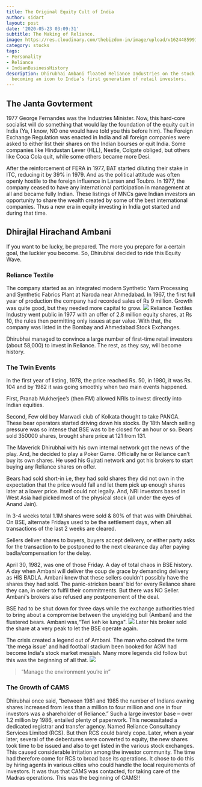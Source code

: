 ```yaml
---
title: The Original Equity Cult of India
author: sidart
layout: post
date: '2020-05-23 03:09:31'
subtitle: The Making of Reliance.
image: https://res.cloudinary.com/thebizdom-in/image/upload/v1624485991/1977_glpwxb.png
category: stocks
tags:
- Personality
- Reliance
- IndianBusinessHistory
description: Dhirubhai Ambani floated Reliance Industries on the stock market in 1977,
  becoming an icon to India’s first generation of retail investors.
---
```


## The Janta Govterment
1977 George Fernandes was the Industries Minister. Now, this hard-core socialist will do something that would lay the foundation of the equity cult in India (Ya, I know, NO one would have told you this before him).
The Foreign Exchange Regulation was enacted in India and all foreign companies were asked to either list their shares on the Indian bourses or quit India. Some companies like Hindustan Lever (HLL), Nestle, Colgate obliged, but others like Coca Cola quit, while some others became more Desi. 

After the reinforcement of FERA in 1977, BAT started diluting their stake in ITC, reducing it by 39% in 1979. And as the political attitude was often openly hostile to the foreign influence in Larsen and Toubro. In 1977, the company ceased to have any international participation in management at all and became fully Indian.
These listings of MNCs gave Indian investors an opportunity to share the wealth created by some of the best international companies. Thus a new era in equity investing in India got started and during that time.

## Dhirajlal Hirachand Ambani
If you want to be lucky, be prepared. The more you prepare for a certain goal, the luckier you become. So, Dhirubhai decided to ride this Equity Wave.
### Reliance Textile
The company started as an integrated modern Synthetic Yarn Processing and Synthetic Fabrics Plant at Naroda near Ahmedabad. In 1967, the first full year of production the company had recorded sales of Rs 9 million. Growth was quite good, but they needed more capital to grow. 
![](https://res.cloudinary.com/thebizdom-in/image/upload/v1624483856/1977_1_q0fpir.png)
Reliance Textiles Industry went public in 1977 with an offer of 2.8 million equity shares, at Rs 10, the rules then permitting only issues at par value. With that, the company was listed in the Bombay and Ahmedabad Stock Exchanges. 

Dhirubhai managed to convince a large number of first-time retail investors (about 58,000) to invest in Reliance. The rest, as they say, will become history.

### The Twin Events
In the first year of listing, 1978, the price reached Rs. 50, in 1980, it was Rs. 104 and by 1982 it was going smoothly when two main events happened. 

First, Pranab  Mukherjee’s (then FM) allowed NRIs to invest directly into  Indian equities. 

Second, Few old boy Marwadi club of Kolkata thought to take PANGA. These bear operators started driving down his stocks. By 18th March selling pressure was so intense that BSE was to be closed for an hour or so.  Bears sold 350000 shares, brought share price at 121 from 131.

The Maverick Dhirubhai with his own internal network got the news of the play. And, he decided to play a Poker Game. Officially he or Reliance can’t buy its own shares. He used his Gujrati network and got his brokers to start buying any Reliance shares on offer.

Bears had sold short-in i.e, they had sold shares they did not own in the expectation that the price would fall and let them pick up enough shares later at a lower price. itself could not legally.  And, NRI investors based in West Asia had picked most of the physical stock (all under the eyes of Anand Jain).

In 3-4 weeks total 1.1M shares were sold & 80% of that was with Dhirubhai. On BSE, alternate Fridays used to be the settlement days, when all transactions of the last 2 weeks are cleared. 

Sellers deliver shares to buyers, buyers accept delivery, or either party asks for the transaction to be postponed to the next clearance day after paying badla/compensation for the delay. 

April 30, 1982, was one of those Friday. A day of total chaos in BSE history. A day when Ambani will deliver the coup de grace by demanding delivery as HIS BADLA.
Ambani knew that these sellers couldn't possibly have the shares they had sold. The panic-stricken bears' bid for every Reliance share they can, in order to fulfil their commitments. But there was NO Seller. Ambani's brokers also refused any postponement of the deal.

BSE had to be shut down for three days while the exchange authorities tried to bring about a compromise between the unyielding bull (Ambani) and the flustered bears. Ambani was,“Teri keh ke lunga". 
![](https://pbs.twimg.com/media/EYpZ14TUMAE5Uba?format=jpg&name=900x900)
Later his broker sold the share at a very peak to let the BSE operate again.

The crisis created a legend out of Ambani. The man who coined the term 'the mega issue' and had football stadium been booked for AGM had become India's stock market messiah. Many more legends did follow but this was the beginning of all that. 
![](https://pbs.twimg.com/media/EYpaGSTUcAA3ChW?format=jpg&name=small)
> “Manage the environment you’re in”

### The Growth of CAMS
Dhirubhai once said, “between 1981 and 1985 the number of Indians owning shares increased from less than a million to four million and one in four investors was a shareholder of Reliance.” 
Such a large investor base – over 1.2 million by 1986, entailed plenty of paperwork. This necessitated a dedicated registrar and transfer agency. Named Reliance Consultancy Services Limited (RCS). But then RCS could barely cope. Later, when a year later, several of the debentures were converted to equity, the new shares took time to be issued and also to get listed in the various stock exchanges. This caused considerable irritation among the investor community. The time had therefore come for RCS to broad base its operations. It chose to do this by hiring agents in various cities who could handle the local requirements of investors. It was thus that CAMS was contacted, for taking care of the Madras operations. This was the beginning of CAMS!!
